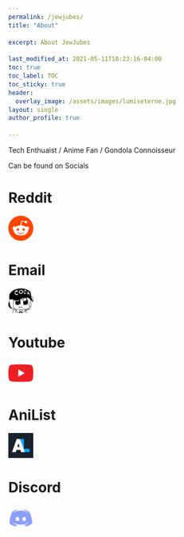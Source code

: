 ```yaml
---
permalink: /jewjubes/
title: "About"

excerpt: About JewJubes

last_modified_at: 2021-05-11T10:23:16-04:00
toc: true
toc_label: TOC
toc_sticky: true
header:
  overlay_image: /assets/images/lumiseterne.jpg
layout: single
author_profile: true

---
```

Tech Enthuaist / Anime Fan / Gondola Connoisseur

Can be found on Socials
<br>

# Reddit
 <a href="https://reddit.com/u/JewJewJubes">
<img src="/assets/images/reddit.png" style="width:50px;height:50px;">
</a>

# Email
 <a href="mailto:jewjubes@waifu.club">
<img src="/assets/images/cock.png" style="width:50px;height:50px;">
</a>

# Youtube
 <a href="https://www.youtube.com/channel/UCD70cpxKFfLEWRmo8j3sGwQ">
<img src="/assets/images/youtube.png" style="width:50px;height:50px;">
</a>

# AniList
 <a href="https://anilist.co/user/JewJubes">
<img src="/assets/images/anilist.png" style="width:50px;height:50px;">
</a>

# Discord 
<a href="/discord">
<img src="/assets/images/discord.png" style="width:50px;height:50px;">
</a>